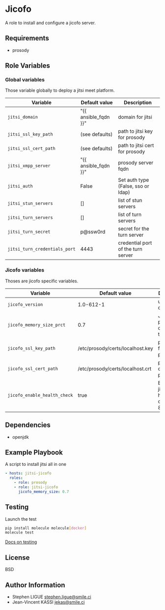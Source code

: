 Jicofo
=========

A role to install and configure a jicofo server.

Requirements
------------

* prosody

Role Variables
--------------

### Global variables

Those variable globally to deploy a jitsi meet platform.

| Variable                    | Default value                | Description                        |
| --------------------------- | ---------------------------- | ---------------------------------- |
| `jitsi_domain`              | "{{ ansible_fqdn }}"         | domain for jitsi                   |
| `jitsi_ssl_key_path`            | (see defaults)               | path to jitsi key for prosody      |
| `jitsi_ssl_cert_path`           | (see defaults)               | path to jitsi cert for prosody     |
| `jitsi_xmpp_server`         | "{{ ansible_fqdn }}"         | prosody server fqdn          |
| `jitsi_auth`                | False                        | Set auth type (False, sso or ldap) |
| `jitsi_stun_servers`        | []                           | list of stun servers               |
| `jitsi_turn_servers`        | []                           | list of turn servers               |
| `jitsi_turn_secret`         | p@ssw0rd                     | secret for the turn server         |
| `jitsi_turn_credentials_port` | 4443                       | credential port of the turn server |

### Jicofo variables

Thoses are jicofo specific variables.

| Variable     | Default value                | Description                        |
| -------------| ---------------------------- | ---------------------------------- |
| `jicofo_version` | 1.0-612-1 | url of jicofo deb archive |
| `jicofo_memory_size_prct`  | 0.7 | Jicofo percentage of memory to use
| `jicofo_ssl_key_path`            | /etc/prosody/certs/localhost.key              | path to use for key for prosody      |
| `jicofo_ssl_cert_path`           | /etc/prosody/certs/localhost.crt             | path to jitsi cert for prosody     |
| `jicofo_enable_health_check`  | true  | Enable jicofo healthcheck on port 8888     |

Dependencies
------------

* openjdk

Example Playbook
----------------

A script to install jitsi all in one

```yml
- hosts: jitsi-jicofo
  roles:
    - role: prosody
    - role: jitsi-jicofo
      jicofo_memory_size: 0.7
```

Testing
--------

Launch the test

```bash
pip install molecule molecule[docker]
molecule test
```

[Docs on testing](https://molecule.readthedocs.io)

License
-------

BSD

Author Information
------------------

* Stephen LIGUE <stephen.ligue@smile.ci>
* Jean-Vincent KASSI <jekas@smile.ci>
